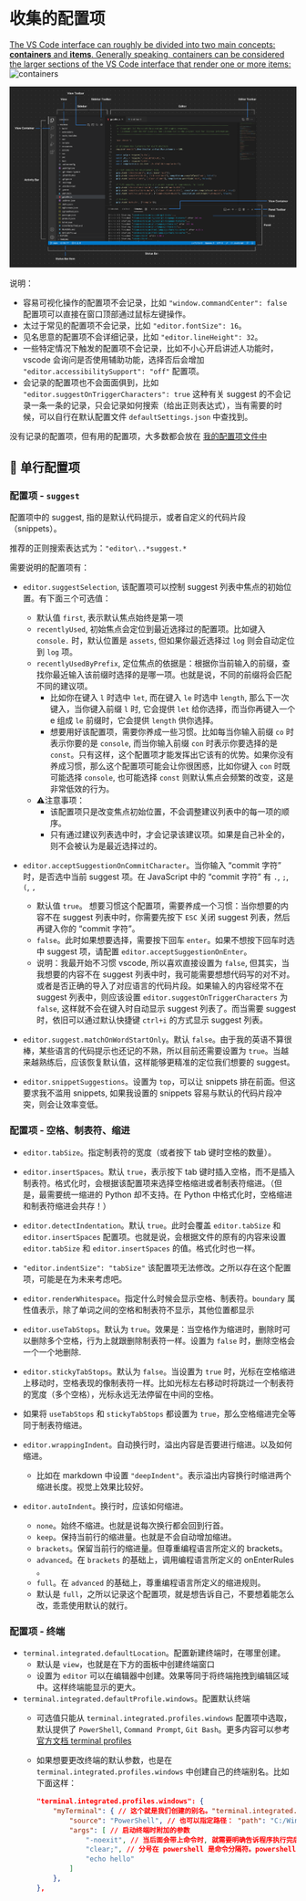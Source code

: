 # 收集的配置项

[The VS Code interface can roughly be divided into two main concepts: **containers** and **items**. Generally speaking, containers can be considered the larger sections of the VS Code interface that render one or more items:
](https://code.visualstudio.com/api/ux-guidelines/overview)
![containers](https://code.visualstudio.com/assets/api/ux-guidelines/examples/architecture-containers.png)

![items](image.png)

说明：

- 容易可视化操作的配置项不会记录，比如 `"window.commandCenter": false` 配置项可以直接在窗口顶部通过鼠标左键操作。
- 太过于常见的配置项不会记录，比如 `"editor.fontSize": 16`。
- 见名思意的配置项不会详细记录，比如 `"editor.lineHeight": 32`。
- 一些特定情况下触发的配置项不会记录，比如不小心开启讲述人功能时，vscode 会询问是否使用辅助功能，选择否后会增加 `"editor.accessibilitySupport": "off"` 配置项。
- 会记录的配置项也不会面面俱到，比如 `"editor.suggestOnTriggerCharacters": true` 这种有关 suggest 的不会记录一条一条的记录，只会记录如何搜索（给出正则表达式），当有需要的时候，可以自行在默认配置文件 `defaultSettings.json` 中查找到。

没有记录的配置项，但有用的配置项，大多数都会放在 [我的配置项文件中](../backup/settings.json)

## 🍕 单行配置项

### 配置项 - `suggest`

配置项中的 suggest, 指的是默认代码提示，或者自定义的代码片段（snippets）。

推荐的正则搜索表达式为：`"editor\..*suggest.*`

需要说明的配置项有：

- `editor.suggestSelection`, 该配置项可以控制 suggest 列表中焦点的初始位置。有下面三个可选值：
    - 默认值 `first`, 表示默认焦点始终是第一项
    - `recentlyUsed`, 初始焦点会定位到最近选择过的配置项。比如键入 `console.` 时，默认位置是 `assets`, 但如果你最近选择过 `log` 则会自动定位到 `log` 项。
    - `recentlyUsedByPrefix`, 定位焦点的依据是：根据你当前输入的前缀，查找你最近输入该前缀时选择的是哪一项。也就是说，不同的前缀将会匹配不同的建议项。
        - 比如你在键入 `l` 时选中 `let`, 而在键入 `le` 时选中 `length`, 那么下一次键入，当你键入前缀 `l` 时, 它会提供 `let` 给你选择，而当你再键入一个 e 组成 `le` 前缀时，它会提供 `length` 供你选择。
        - 想要用好该配置项，需要你养成一些习惯。比如每当你输入前缀 `co` 时表示你要的是 `console`, 而当你输入前缀 `con` 时表示你要选择的是 `const`。只有这样，这个配置项才能发挥出它该有的优势。如果你没有养成习惯，那么这个配置项可能会让你很困惑，比如你键入 `con` 时既可能选择 `console`, 也可能选择 `const` 则默认焦点会频繁的改变，这是非常低效的行为。
    - ⚠️注意事项：
        - 该配置项只是改变焦点初始位置，不会调整建议列表中的每一项的顺序。
        - 只有通过建议列表选中时，才会记录该建议项。如果是自己补全的，则不会被认为是最近选择过的。

- `editor.acceptSuggestionOnCommitCharacter`。当你输入 “commit 字符” 时，是否选中当前 suggest 项。在 JavaScript 中的 “commit 字符” 有 `.`,  `;`, `(`, `,`
    - 默认值 `true`。 想要习惯这个配置项，需要养成一个习惯：当你想要的内容不在 suggest 列表中时，你需要先按下 `ESC` 关闭 suggest 列表，然后再键入你的 “commit 字符”。
    - `false`。此时如果想要选择，需要按下回车 `enter`。如果不想按下回车时选中 suggest 项，请配置 `editor.acceptSuggestionOnEnter`。
    - 说明：我最开始不习惯 vscode, 所以喜欢直接设置为 `false`, 但其实，当我想要的内容不在 suggest 列表中时，我可能需要想想代码写的对不对。或者是否正确的导入了对应语言的代码片段。如果输入的内容经常不在 suggest 列表中，则应该设置 `editor.suggestOnTriggerCharacters` 为 `false`, 这样就不会在键入时自动显示 suggest 列表了。而当需要 suggest 时，依旧可以通过默认快捷键 `ctrl+i` 的方式显示 suggest 列表。

- `editor.suggest.matchOnWordStartOnly`。默认 `false`。由于我的英语不算很棒，某些语言的代码提示也还记的不熟，所以目前还需要设置为 `true`。当越来越熟练后，应该恢复默认值，这样能够更精准的定位我们想要的 suggest。

- `editor.snippetSuggestions`。设置为 `top`，可以让 snippets 排在前面。但这要求我不滥用 snippets, 如果我设置的 snippets 容易与默认的代码片段冲突，则会让效率变低。

### 配置项 - 空格、制表符、缩进

- `editor.tabSize`。指定制表符的宽度（或者按下 tab 键时空格的数量）。

- `editor.insertSpaces`。默认 `true`，表示按下 tab 键时插入空格，而不是插入制表符。格式化时，会根据该配置项来选择空格缩进或者制表符缩进。（但是，最需要统一缩进的 Python 却不支持。在 Python 中格式化时，空格缩进和制表符缩进会共存！）

- `editor.detectIndentation`。默认 `true`。此时会覆盖 `editor.tabSize` 和 `editor.insertSpaces` 配置项。也就是说，会根据文件的原有的内容来设置 `editor.tabSize` 和 `editor.insertSpaces` 的值。格式化时也一样。

- `"editor.indentSize": "tabSize"` 该配置项无法修改。之所以存在这个配置项，可能是在为未来考虑吧。

- `editor.renderWhitespace`。指定什么时候会显示空格、制表符。`boundary` 属性值表示，除了单词之间的空格和制表符不显示，其他位置都显示

- `editor.useTabStops`。默认为 `true`。效果是：当空格作为缩进时，删除时可以删除多个空格，行为上就跟删除制表符一样。设置为 `false` 时，删除空格会一个一个地删除.

- `editor.stickyTabStops`。默认为 `false`。当设置为 `true` 时，光标在空格缩进上移动时，空格表现的像制表符一样。比如光标左右移动时将跳过一个制表符的宽度（多个空格），光标永远无法停留在中间的空格。

- 如果将 `useTabStops` 和 `stickyTabStops` 都设置为 `true`，那么空格缩进完全等同于制表符缩进。

- `editor.wrappingIndent`。自动换行时，溢出内容是否要进行缩进。以及如何缩进。
    - 比如在 markdown 中设置 `"deepIndent"`。表示溢出内容换行时缩进两个缩进长度。视觉上效果比较好。

- `editor.autoIndent`。换行时，应该如何缩进。
    - `none`。始终不缩进。也就是说每次换行都会回到行首。
    - `keep`。保持当前行的缩进量。也就是不会自动增加缩进。
    - `brackets`。保留当前行的缩进量。但尊重编程语言所定义的 brackets。
    - `advanced`。在 `brackets` 的基础上，调用编程语言所定义的 onEnterRules 。
    - `full`。在 `advanced` 的基础上，尊重编程语言所定义的缩进规则。
    - 默认是 `full`，之所以记录这个配置项，就是想告诉自己，不要想着能怎么改，乖乖使用默认的就行。

### 配置项 - 终端

- `terminal.integrated.defaultLocation`。配置新建终端时，在哪里创建。
    - 默认是 `view`，也就是在下方的面板中创建终端窗口
    - 设置为 `editor` 可以在编辑器中创建。效果等同于将终端拖拽到编辑区域中。这样终端能显示的更大。
- `terminal.integrated.defaultProfile.windows`。配置默认终端
    - 可选值只能从 `terminal.integrated.profiles.windows` 配置项中选取，默认提供了 `PowerShell`, `Command Prompt`, `Git Bash`。更多内容可以参考[官方文档 terminal profiles](https://code.visualstudio.com/docs/terminal/profiles)
    - 如果想要更改终端的默认参数，也是在 `terminal.integrated.profiles.windows` 中创建自己的终端别名。比如下面这样：

        ```json
        "terminal.integrated.profiles.windows": {
            "myTerminal": { // 这个就是我们创建的别名。"terminal.integrated.defaultProfile.windows": "myTerminal",
                "source": "PowerShell", // 也可以指定路径： "path": "C:/Windows/System32/WindowsPowerShell/v1.0/powershell.exe",
                "args": [ // 启动终端时附加的参数
                    "-noexit", // 当后面会带上命令时, 就需要明确告诉程序执行完后 "不要退出"
                    "clear;", // 分号在 powershell 是命令分隔符。powershell 中没有 &&
                    "echo hello"
                ]
            },
        },
        ```
